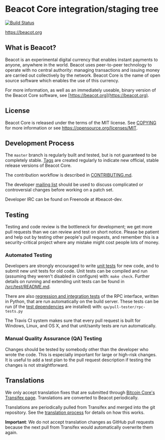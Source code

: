 Beacot Core integration/staging tree
=====================================

[![Build Status](https://travis-ci.org/beacot-project/beacot.svg?branch=master)](https://travis-ci.org/beacot-project/beacot)

https://beacot.org

What is Beacot?
----------------

Beacot is an experimental digital currency that enables instant payments to
anyone, anywhere in the world. Beacot uses peer-to-peer technology to operate
with no central authority: managing transactions and issuing money are carried
out collectively by the network. Beacot Core is the name of open source
software which enables the use of this currency.

For more information, as well as an immediately useable, binary version of
the Beacot Core software, see [https://beacot.org](https://beacot.org).

License
-------

Beacot Core is released under the terms of the MIT license. See [COPYING](COPYING) for more
information or see https://opensource.org/licenses/MIT.

Development Process
-------------------

The `master` branch is regularly built and tested, but is not guaranteed to be
completely stable. [Tags](https://github.com/beacot-project/beacot/tags) are created
regularly to indicate new official, stable release versions of Beacot Core.

The contribution workflow is described in [CONTRIBUTING.md](CONTRIBUTING.md).

The developer [mailing list](https://groups.google.com/forum/#!forum/beacot-dev)
should be used to discuss complicated or controversial changes before working
on a patch set.

Developer IRC can be found on Freenode at #beacot-dev.

Testing
-------

Testing and code review is the bottleneck for development; we get more pull
requests than we can review and test on short notice. Please be patient and help out by testing
other people's pull requests, and remember this is a security-critical project where any mistake might cost people
lots of money.

### Automated Testing

Developers are strongly encouraged to write [unit tests](src/test/README.md) for new code, and to
submit new unit tests for old code. Unit tests can be compiled and run
(assuming they weren't disabled in configure) with: `make check`. Further details on running
and extending unit tests can be found in [/src/test/README.md](/src/test/README.md).

There are also [regression and integration tests](/qa) of the RPC interface, written
in Python, that are run automatically on the build server.
These tests can be run (if the [test dependencies](/qa) are installed) with: `qa/pull-tester/rpc-tests.py`

The Travis CI system makes sure that every pull request is built for Windows, Linux, and OS X, and that unit/sanity tests are run automatically.

### Manual Quality Assurance (QA) Testing

Changes should be tested by somebody other than the developer who wrote the
code. This is especially important for large or high-risk changes. It is useful
to add a test plan to the pull request description if testing the changes is
not straightforward.

Translations
------------

We only accept translation fixes that are submitted through [Bitcoin Core's Transifex page](https://www.transifex.com/projects/p/bitcoin/).
Translations are converted to Beacot periodically.

Translations are periodically pulled from Transifex and merged into the git repository. See the
[translation process](doc/translation_process.md) for details on how this works.

**Important**: We do not accept translation changes as GitHub pull requests because the next
pull from Transifex would automatically overwrite them again.
